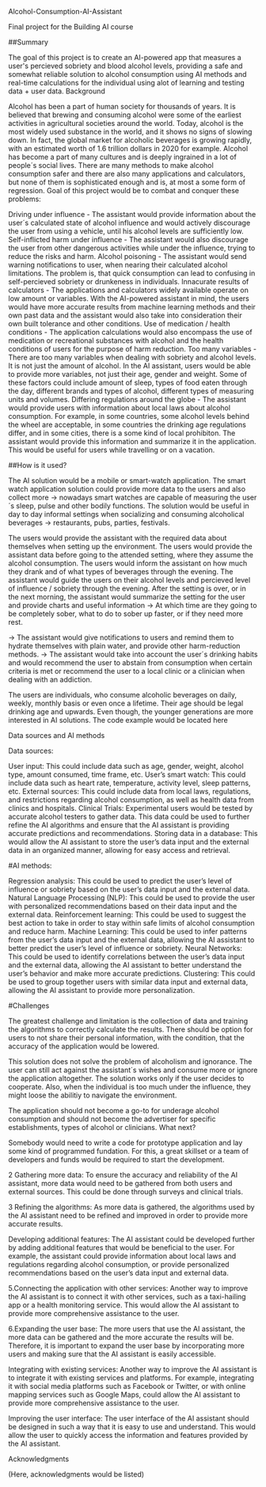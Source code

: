 Alcohol-Consumption-AI-Assistant

Final project for the Building AI course

##Summary

The goal of this project is to create an AI-powered app that measures a user's percieved sobriety and blood alcohol levels, providing a safe and somewhat reliable solution to alcohol consumption using AI methods and real-time calculations for the individual using alot of learning and testing data + user data. Background

Alcohol has been a part of human society for thousands of years. It is believed that brewing and consuming alcohol were some of the earliest activities in agricultural societies around the world. Today, alcohol is the most widely used substance in the world, and it shows no signs of slowing down. In fact, the global market for alcoholic beverages is growing rapidly, with an estimated worth of 1.6 trillion dollars in 2020 for example. Alcohol has become a part of many cultures and is deeply ingrained in a lot of people´s social lives. There are many methods to make alcohol consumption safer and there are also many applications and calculators, but none of them is sophisticated enough and is, at most a some form of regression. Goal of this project would be to combat and conquer these problems:

Driving under influence - The assistant would provide information about the user´s calculated state of alcohol influence and would actively discourage the user from using a vehicle, until his alcohol levels are sufficiently low.
Self-inflicted harm under influence - The assistant would also discourage the user from other dangerous activities while under the influence, trying to reduce the risks and harm.
Alcohol poisoning - The assistant would send warning notifications to user, when nearing their calculated alcohol limitations. The problem is, that quick consumption can lead to confusing in self-percieved sobriety or drunkeness in individuals.
Innacurate results of calculators - The applications and calculators widely available operate on low amount or variables. With the AI-powered assistant in mind, the users would have more accurate results from machine learning methods and their own past data and the assistant would also take into consideration their own built tolerance and other conditions.
Use of medication / health conditions - The application calculations would also encompass the use of medication or recreational substances with alcohol and the health conditions of users for the purpose of harm reduction.
Too many variables - There are too many variables when dealing with sobriety and alcohol levels. It is not just the amount of alcohol. In the AI assistant, users would be able to provide more variables, not just their age, gender and weight. Some of these factors could include amount of sleep, types of food eaten through the day, different brands and types of alcohol, different types of measuring units and volumes.
Differing regulations around the globe - The assistant would provide users with information about local laws about alcohol consumption. For example, in some countries, some alcohol levels behind the wheel are acceptable, in some countries the drinking age regulations differ, and in some cities, there is a some kind of local prohibiton. The assistant would provide this information and summarize it in the application. This would be useful for users while travelling or on a vacation.

##How is it used?

The AI solution would be a mobile or smart-watch application. The smart watch application solution could provide more data to the users and also collect more -> nowadays smart watches are capable of measuring the user´s sleep, pulse and other bodily functions. The solution would be useful in day to day informal settings when socializing and consuming alcoholical beverages -> restaurants, pubs, parties, festivals.

The users would provide the assistant with the required data about themselves when setting up the environment.
The users would provide the assistant data before going to the attended setting, where they assume the alcohol consumption.
The users would inform the assistant on how much they drank and of what types of beverages through the evening.
The assistant would guide the users on their alcohol levels and percieved level of influence / sobriety through the evening.
After the setting is over, or in the next morning, the assistant would summarize the setting for the user and provide charts and useful information -> At which time are they going to be completely sober, what to do to sober up faster, or if they need more rest.

-> The assistant would give notifications to users and remind them to hydrate themselves with plain water, and provide other harm-reduction methods. -> The assistant would take into account the user´s drinking habits and would recommend the user to abstain from consumption when certain criteria is met or recommend the user to a local clinic or a clinician when dealing with an addiction.

The users are individuals, who consume alcoholic beverages on daily, weekly, monthly basis or even once a lifetime. Their age should be legal drinking age and upwards. Even though, the younger generations are more interested in AI solutions.
The code example would be located here

Data sources and AI methods

Data sources:

User input: This could include data such as age, gender, weight, alcohol type, amount consumed, time frame, etc.
User’s smart watch: This could include data such as heart rate, temperature, activity level, sleep patterns, etc.
External sources: This could include data from local laws, regulations, and restrictions regarding alcohol consumption, as well as health data from clinics and hospitals.
Clinical Trials: Experimental users would be tested by accurate alcohol testers to gather data. This data could be used to further refine the AI algorithms and ensure that the AI assistant is providing accurate predictions and recommendations.
Storing data in a database: This would allow the AI assistant to store the user’s data input and the external data in an organized manner, allowing for easy access and retrieval.

#AI methods:

Regression analysis: This could be used to predict the user’s level of influence or sobriety based on the user’s data input and the external data.
Natural Language Processing (NLP): This could be used to provide the user with personalized recommendations based on their data input and the external data.
Reinforcement learning: This could be used to suggest the best action to take in order to stay within safe limits of alcohol consumption and reduce harm.
Machine Learning: This could be used to infer patterns from the user’s data input and the external data, allowing the AI assistant to better predict the user’s level of influence or sobriety.
Neural Networks: This could be used to identify correlations between the user’s data input and the external data, allowing the AI assistant to better understand the user’s behavior and make more accurate predictions.
Clustering: This could be used to group together users with similar data input and external data, allowing the AI assistant to provide more personalization.

#Challenges

The greatest challenge and limitation is the collection of data and training the algorithms to correctly calculate the results. There should be option for users to not share their personal information, with the condition, that the accuracy of the application would be lowered.

This solution does not solve the problem of alcoholism and ignorance. The user can still act against the assistant´s wishes and consume more or ignore the application altogether. The solution works only if the user decides to cooperate. Also, when the individual is too much under the influence, they might loose the abilitiy to navigate the environment.

The application should not become a go-to for underage alcohol consumption and should not become the advertiser for specific establishments, types of alcohol or clinicians. What next?

Somebody would need to write a code for prototype application and lay some kind of programmed fundation. For this, a great skillset or a team of developers and funds would be required to start the development.

2 Gathering more data: To ensure the accuracy and reliability of the AI assistant, more data would need to be gathered from both users and external sources. This could be done through surveys and clinical trials.

3 Refining the algorithms: As more data is gathered, the algorithms used by the AI assistant need to be refined and improved in order to provide more accurate results.

Developing additional features: The AI assistant could be developed further by adding additional features that would be beneficial to the user. For example, the assistant could provide information about local laws and regulations regarding alcohol consumption, or provide personalized recommendations based on the user’s data input and external data.

5.Connecting the application with other services: Another way to improve the AI assistant is to connect it with other services, such as a taxi-hailing app or a health monitoring service. This would allow the AI assistant to provide more comprehensive assistance to the user.

6.Expanding the user base: The more users that use the AI assistant, the more data can be gathered and the more accurate the results will be. Therefore, it is important to expand the user base by incorporating more users and making sure that the AI assistant is easily accessible.

Integrating with existing services: Another way to improve the AI assistant is to integrate it with existing services and platforms. For example, integrating it with social media platforms such as Facebook or Twitter, or with online mapping services such as Google Maps, could allow the AI assistant to provide more comprehensive assistance to the user.

Improving the user interface: The user interface of the AI assistant should be designed in such a way that it is easy to use and understand. This would allow the user to quickly access the information and features provided by the AI assistant.

Acknowledgments

(Here, acknowledgments would be listed)
